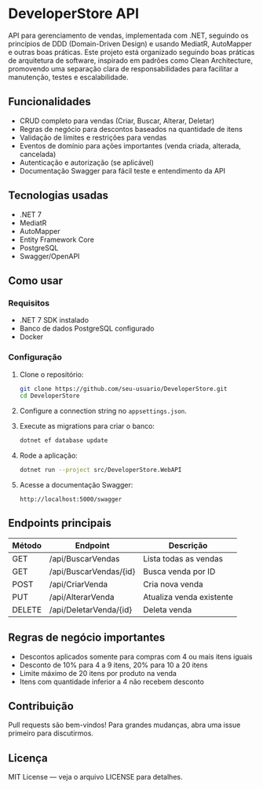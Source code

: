 # DeveloperStore API

API para gerenciamento de vendas, implementada com .NET, seguindo os princípios de DDD (Domain-Driven Design) e usando MediatR, AutoMapper e outras boas práticas.
Este projeto está organizado seguindo boas práticas de arquitetura de software, inspirado em padrões como Clean Architecture, promovendo uma separação clara de responsabilidades para facilitar a manutenção, testes e escalabilidade.

## Funcionalidades

- CRUD completo para vendas (Criar, Buscar, Alterar, Deletar)
- Regras de negócio para descontos baseados na quantidade de itens
- Validação de limites e restrições para vendas
- Eventos de domínio para ações importantes (venda criada, alterada, cancelada)
- Autenticação e autorização (se aplicável)
- Documentação Swagger para fácil teste e entendimento da API

## Tecnologias usadas

- .NET 7
- MediatR
- AutoMapper
- Entity Framework Core
- PostgreSQL 
- Swagger/OpenAPI

## Como usar

### Requisitos

- .NET 7 SDK instalado
- Banco de dados PostgreSQL configurado
- Docker 

### Configuração

1. Clone o repositório:

    ```bash
    git clone https://github.com/seu-usuario/DeveloperStore.git
    cd DeveloperStore
    ```

2. Configure a connection string no `appsettings.json`.

3. Execute as migrations para criar o banco:

    ```bash
    dotnet ef database update
    ```

4. Rode a aplicação:

    ```bash
    dotnet run --project src/DeveloperStore.WebAPI
    ```

5. Acesse a documentação Swagger:

    ```
    http://localhost:5000/swagger
    ```

## Endpoints principais

| Método | Endpoint                 | Descrição                   |
|--------|--------------------------|-----------------------------|
| GET    | /api/BuscarVendas        | Lista todas as vendas        |
| GET    | /api/BuscarVendas/{id}   | Busca venda por ID           |
| POST   | /api/CriarVenda          | Cria nova venda              |
| PUT    | /api/AlterarVenda        | Atualiza venda existente     |
| DELETE | /api/DeletarVenda/{id}   | Deleta venda                 |

## Regras de negócio importantes

- Descontos aplicados somente para compras com 4 ou mais itens iguais
- Desconto de 10% para 4 a 9 itens, 20% para 10 a 20 itens
- Limite máximo de 20 itens por produto na venda
- Itens com quantidade inferior a 4 não recebem desconto

## Contribuição

Pull requests são bem-vindos! Para grandes mudanças, abra uma issue primeiro para discutirmos.

## Licença

MIT License — veja o arquivo LICENSE para detalhes.



